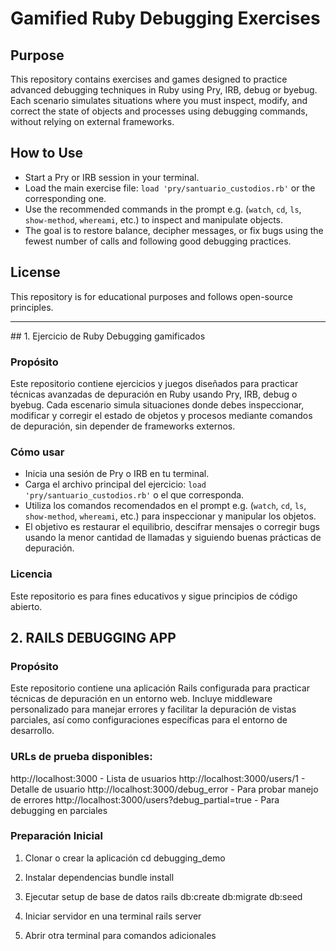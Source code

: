 
# Gamified Ruby Debugging Exercises
## Purpose
This repository contains exercises and games designed to practice advanced debugging techniques in Ruby using Pry, IRB, debug or byebug. Each scenario simulates situations where you must inspect, modify, and correct the state of objects and processes using debugging commands, without relying on external frameworks.

## How to Use
- Start a Pry or IRB session in your terminal.
- Load the main exercise file: `load 'pry/santuario_custodios.rb'` or the corresponding one.
- Use the recommended commands in the prompt e.g. (`watch`, `cd`, `ls`, `show-method`, `whereami`, etc.) to inspect and manipulate objects.
- The goal is to restore balance, decipher messages, or fix bugs using the fewest number of calls and following good debugging practices.

## License
This repository is for educational purposes and follows open-source principles.

_____

## 1. Ejercicio de Ruby Debugging gamificados
### Propósito
Este repositorio contiene ejercicios y juegos diseñados para practicar técnicas avanzadas de depuración en Ruby usando Pry, IRB, debug o byebug. Cada escenario simula situaciones donde debes inspeccionar, modificar y corregir el estado de objetos y procesos mediante comandos de depuración, sin depender de frameworks externos.

### Cómo usar
- Inicia una sesión de Pry o IRB en tu terminal.
- Carga el archivo principal del ejercicio: `load 'pry/santuario_custodios.rb'` o el que corresponda.
- Utiliza los comandos recomendados en el prompt e.g. (`watch`, `cd`, `ls`, `show-method`, `whereami`, etc.) para inspeccionar y manipular los objetos.
- El objetivo es restaurar el equilibrio, descifrar mensajes o corregir bugs usando la menor cantidad de llamadas y siguiendo buenas prácticas de depuración.

### Licencia
Este repositorio es para fines educativos y sigue principios de código abierto.

## 2. RAILS DEBUGGING APP
### Propósito
Este repositorio contiene una aplicación Rails configurada para practicar técnicas de depuración en un entorno web. Incluye middleware personalizado para manejar errores y facilitar la depuración de vistas parciales, así como configuraciones específicas para el entorno de desarrollo.

### URLs de prueba disponibles:

http://localhost:3000 - Lista de usuarios
http://localhost:3000/users/1 - Detalle de usuario
http://localhost:3000/debug_error - Para probar manejo de errores
http://localhost:3000/users?debug_partial=true - Para debugging en parciales

### Preparación Inicial
1. Clonar o crear la aplicación
cd debugging_demo

2. Instalar dependencias
bundle install

3. Ejecutar setup de base de datos
rails db:create db:migrate db:seed

4. Iniciar servidor en una terminal
rails server

5. Abrir otra terminal para comandos adicionales
